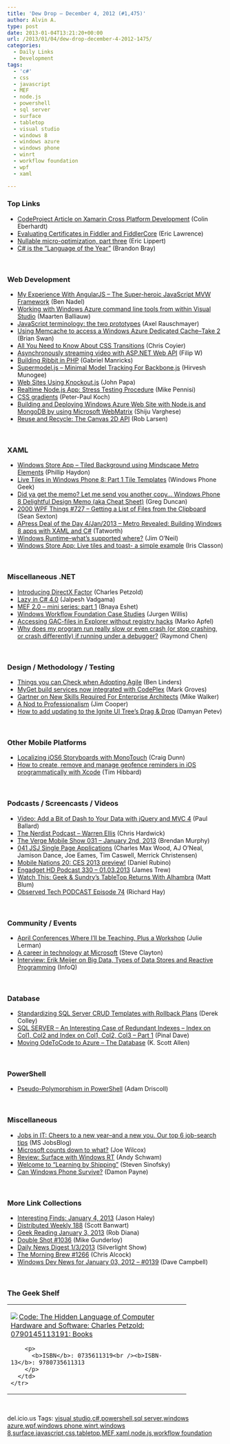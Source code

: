 ```yaml
---
title: 'Dew Drop – December 4, 2012 (#1,475)'
author: Alvin A.
type: post
date: 2013-01-04T13:21:20+00:00
url: /2013/01/04/dew-drop-december-4-2012-1475/
categories:
  - Daily Links
  - Development
tags:
  - 'c#'
  - css
  - javascript
  - MEF
  - node.js
  - powershell
  - sql server
  - surface
  - tabletop
  - visual studio
  - windows 8
  - windows azure
  - windows phone
  - winrt
  - workflow foundation
  - wpf
  - xaml

---
```

### <a name="top"></a>Top Links

  * <a href="http://www.scottlogic.co.uk/blog/colin/2013/01/codeproject-article-on-xamarin-cross-platform-development/" target="_blank">CodeProject Article on Xamarin Cross Platform Development</a> (Colin Eberhardt)
  * <a href="http://feedproxy.google.com/~r/TestStudio/~3/SBeXvo8OprI/Evaluating-Certificates-in-Fiddler-and-FiddlerCore.aspx" target="_blank">Evaluating Certificates in Fiddler and FiddlerCore</a> (Eric Lawrence)
  * <a href="http://ericlippert.com/2013/01/03/nullable-micro-optimization-part-three/?utm_source=rss&utm_medium=rss&utm_campaign=nullable-micro-optimization-part-three" target="_blank">Nullable micro-optimization, part three</a> (Eric Lippert)
  * <a href="http://blogs.msdn.com/b/dotnet/archive/2013/01/03/c-is-the-language-of-the-year.aspx" target="_blank">C# is the “Language of the Year”</a> (Brandon Bray)

&#160;

### <a name="web"></a>Web Development

  * <a href="http://www.bennadel.com/blog/2439-My-Experience-With-AngularJS-The-Super-heroic-JavaScript-MVW-Framework.htm" target="_blank">My Experience With AngularJS &#8211; The Super-heroic JavaScript MVW Framework</a> (Ben Nadel)
  * <a href="http://blog.maartenballiauw.be/post.aspx?id=9055faee-b888-4d89-987d-95540efba198" target="_blank">Working with Windows Azure command line tools from within Visual Studio</a> (Maarten Balliauw)
  * <a href="http://feedproxy.google.com/~r/2ality/~3/FRqMLopkBlg/two-prototypes.html" target="_blank">JavaScript terminology: the two prototypes</a> (Axel Rauschmayer)
  * <a href="http://blogs.msdn.com/b/silverlining/archive/2013/01/03/november-updates-to-windows-azure-powershell-cmdlets.aspx" target="_blank">Using Memcache to access a Windows Azure Dedicated Cache–Take 2</a> (Brian Swan)
  * <a href="http://blog.alexmaccaw.com/css-transitions" target="_blank">All You Need to Know About CSS Transitions</a> (Chris Coyier)
  * <a href="http://www.strathweb.com/2013/01/asynchronously-streaming-video-with-asp-net-web-api/" target="_blank">Asynchronously streaming video with ASP.NET Web API</a> (Filip W)
  * <a href="http://feedproxy.google.com/~r/nettuts/~3/vp5eHZzooXE/" target="_blank">Building Ribbit in PHP</a> (Gabriel Manricks)
  * <a href="http://feeds.dzone.com/~r/zones/css/~3/FBRYY4Y1tYE/supermodeljs-minimal-model" target="_blank">Supermodel.js &#8211; Minimal Model Tracking For Backbone.js</a> (Hirvesh Munogee)
  * <a href="http://feedproxy.google.com/~r/JohnPapa/~3/P2LJUVVJUlU/" target="_blank">Web Sites Using Knockout.js</a> (John Papa)
  * <a href="http://weblog.bocoup.com/node-stress-test-procedure" target="_blank">Realtime Node.js App: Stress Testing Procedure</a> (Mike Pennisi)
  * <a href="http://www.quirksmode.org/blog/archives/2013/01/css_gradients.html" target="_blank">CSS gradients</a> (Peter-Paul Koch)
  * <a href="http://feedproxy.google.com/~r/ShijuVBlog/~3/9yOFjeljVsg/building-and-deploying-windows-azure-web-site-with-node-js-and-mongodb-by-using-microsoft-webmatrix.aspx" target="_blank">Building and Deploying Windows Azure Web Site with Node.js and MongoDB by using Microsoft WebMatrix</a> (Shiju Varghese)
  * <a href="http://feedproxy.google.com/~r/HtmlCssJavascript/~3/sPlSy8MGTts/" target="_blank">Reuse and Recycle: The Canvas 2D API</a> (Rob Larsen)

&#160;

### <a name="silverlight"></a>XAML

  * <a href="http://www.philliphaydon.com/2013/01/windows-store-app-tiled-background//" target="_blank">Windows Store App &#8211; Tiled Background using Mindscape Metro Elements</a> (Phillip Haydon)
  * <a href="http://www.windowsphonegeek.com/articles/live-tiles-in-windows-phone-8-part-1-tile-templates" target="_blank">Live Tiles in Windows Phone 8: Part 1 Tile Templates</a> (Windows Phone Geek)
  * <a href="http://coolthingoftheday.blogspot.com/2013/01/did-ya-get-memo-let-me-send-you-another.html" target="_blank">Did ya get the memo? Let me send you another copy&#8230; Windows Phone 8 Delightful Design Memo (aka Cheat Sheet)</a> (Greg Duncan)
  * <a href="http://wpf.2000things.com/2013/01/04/727-getting-a-list-of-files-from-the-clipboard/" target="_blank">2000 WPF Things #727 – Getting a List of Files from the Clipboard</a> (Sean Sexton)
  * <a href="http://geekswithblogs.net/TATWORTH/archive/2013/01/04/apress-deal-of-the-day-4jan2013----metro-revealed.aspx" target="_blank">APress Deal of the Day 4/Jan/2013 &#8211; Metro Revealed: Building Windows 8 apps with XAML and C#</a> (Tatworth)
  * <a href="http://blogs.msdn.com/b/jimoneil/archive/2013/01/03/windows-runtime-what-s-supported-where.aspx" target="_blank">Windows Runtime–what’s supported where?</a> (Jim O&#8217;Neil)
  * <a href="http://www.irisclasson.com/2013/01/03/windows-store-app-live-tiles-and-toast-a-simple-example/" target="_blank">Windows Store App: Live tiles and toast- a simple example</a> (Iris Classon)

&#160;

### <a name="dotnet"></a>Miscellaneous .NET

  * <a href="http://www.charlespetzold.com/blog/2013/01/Introducing-DirectX-Factor.html" target="_blank">Introducing DirectX Factor</a> (Charles Petzold)
  * <a href="http://www.dotnetjalps.com/2013/01/Lazy-class-in-Csharp-Lazy-Initialization-in-CSharp.html" target="_blank">Lazy<T> in C# 4.0</a> (Jalpesh Vadgama)
  * <a href="http://blogs.microsoft.co.il/blogs/bnaya/archive/2013/01/04/mef-2-0-mini-series-part-1.aspx" target="_blank">MEF 2.0 &#8211; mini series: part 1</a> (Bnaya Eshet)
  * <a href="http://blogs.msdn.com/b/workflowteam/archive/2013/01/04/windows-workflow-foundation-case-studies.aspx" target="_blank">Windows Workflow Foundation Case Studies</a> (Jurgen Willis)
  * <a href="http://feedproxy.google.com/~r/geekswithblogs/~3/0YhmIGuWXNQ/151726.aspx" target="_blank">Accessing GAC-files in Explorer without registry hacks</a> (Marko Apfel)
  * <a href="http://blogs.msdn.com/b/oldnewthing/archive/2013/01/03/10381959.aspx" target="_blank">Why does my program run really slow or even crash (or stop crashing, or crash differently) if running under a debugger?</a> (Raymond Chen)

&#160;

### <a name="design"></a>Design / Methodology / Testing

  * <a href="http://www.infoq.com/news/2013/01/check-adopting-agile" target="_blank">Things you can Check when Adopting Agile</a> (Ben Linders)
  * <a href="http://blogs.msdn.com/b/codeplex/archive/2013/01/03/myget-nuget-build-services-now-integrated-with-codeplex.aspx" target="_blank">MyGet build services now integrated with CodePlex</a> (Mark Groves)
  * <a href="http://feedproxy.google.com/~r/MikeWalker/~3/8rOBIXy14zw/gartner-on-new-skills-required-for-enterprise-architects.html" target="_blank">Gartner on New Skills Required For Enterprise Architects</a> (Mike Walker)
  * <a href="http://blog.pluralsight.com/2013/01/03/a-nod-to-professionalism/" target="_blank">A Nod to Professionalism</a> (Jim Cooper)
  * <a href="http://www.infragistics.com/community/blogs/damyan_petev/archive/2013/01/03/how-to-add-updating-to-the-ignite-ui-tree-s-drag-amp-drop.aspx" target="_blank">How to add updating to the Ignite UI Tree’s Drag & Drop</a> (Damyan Petev)

&#160;

### <a name="mobile"></a>Other Mobile Platforms

  * <a href="http://conceptdev.blogspot.com/2013/01/localizing-ios6-storyboards-with.html" target="_blank">Localizing iOS6 Storyboards with MonoTouch</a> (Craig Dunn)
  * <a href="http://feedproxy.google.com/~r/TimHibbard/~3/ie9Stie-82Y/" target="_blank">How to create, remove and manage geofence reminders in iOS programmatically with Xcode</a> (Tim Hibbard)

&#160;

### <a name="podcasts"></a>Podcasts / Screencasts / Videos

  * <a href="http://blog.pluralsight.com/2013/01/03/video-add-a-bit-of-dash-to-your-data-with-jquery-and-mvc4/" target="_blank">Video: Add a Bit of Dash to Your Data with jQuery and MVC 4</a> (Paul Ballard)
  * <a href="http://nerdist.libsyn.com/warren-ellis" target="_blank">The Nerdist Podcast &#8211; Warren Ellis</a> (Chris Hardwick)
  * <a href="http://www.theverge.com/2013/1/3/3831428/the-verge-mobile-show-031-january-2nd-2013" target="_blank">The Verge Mobile Show 031 &#8211; January 2nd, 2013</a> (Brendan Murphy)
  * <a href="http://javascriptjabber.com/041-jsj-single-page-applications/" target="_blank">041 JSJ Single Page Applications</a> (Charles Max Wood, AJ O&#8217;Neal, Jamison Dance, Joe Eames, Tim Caswell, Merrick Christensen)
  * <a href="http://feedproxy.google.com/~r/wmexperts/~3/nJDUgsBUvwU/story01.htm" target="_blank">Mobile Nations 20: CES 2013 preview!</a> (Daniel Rubino)
  * <a href="http://www.engadget.com/2013/01/03/engadget-hd-podcast-330-1-3-2013/" target="_blank">Engadget HD Podcast 330 &#8211; 01.03.2013</a> (James Trew)
  * <a href="http://feeds.wired.com/~r/wiredgeekdad/~3/PlhbpuzxQ1c/" target="_blank">Watch This: Geek & Sundry’s TableTop Returns With Alhambra</a> (Matt Blum)
  * <a href="http://feedproxy.google.com/~r/windowsobserver/~3/xRI8Z5S4v1U/" target="_blank">Observed Tech PODCAST Episode 74</a> (Richard Hay)

&#160;

### <a name="events"></a>Community / Events

  * <a href="http://thedatafarm.com/blog/conferences/april-conferences-where-i-rsquo-ll-be-teaching-plus-a-workshop/" target="_blank">April Conferences Where I’ll be Teaching, Plus a Workshop</a> (Julie Lerman)
  * <a href="http://blogs.technet.com/b/next/archive/2013/01/03/a-career-in-technology-at-microsoft.aspx" target="_blank">A career in technology at Microsoft</a> (Steve Clayton)
  * <a href="http://www.infoq.com/interviews/meijer-big-data" target="_blank">Interview: Erik Meijer on Big Data, Types of Data Stores and Reactive Programming</a> (InfoQ)

&#160;

### <a name="sql"></a>Database

  * <a href="http://feedproxy.google.com/~r/MSSQLTips-LatestSqlServerTips/~3/-6uAbDbr_Ec/tip.asp" target="_blank">Standardizing SQL Server CRUD Templates with Rollback Plans</a> (Derek Colley)
  * <a href="http://blog.sqlauthority.com/2013/01/04/sql-server-an-interesting-case-of-redundant-indexes-index-on-col1-col2-and-index-on-col1-col2-col3-part-1/" target="_blank">SQL SERVER – An Interesting Case of Redundant Indexes – Index on Col1, Col2 and Index on Col1, Col2, Col3 – Part 1</a> (Pinal Dave)
  * <a href="http://odetocode.com/blogs/scott/archive/2013/01/03/odetocode-on-azurendashthe-database.aspx" target="_blank">Moving OdeToCode to Azure &#8211; The Database</a> (K. Scott Allen)

&#160;

### <a name="ps"></a>PowerShell

  * <a href="http://csharpening.net/?p=1462" target="_blank">Pseudo-Polymorphism in PowerShell</a> (Adam Driscoll)

&#160;

### <a name="misc"></a>Miscellaneous

  * <a href="http://feeds.microsoftjobsblog.com/~r/MicrosoftJobsBlog/~3/1FpRMmjOPrU/jobs-in-it-cheers-to-a-new-year%E2%80%93and-a-new-you.-our-top-6-job-search-tips" target="_blank">Jobs in IT: Cheers to a new year–and a new you. Our top 6 job-search tips</a> (MS JobsBlog)
  * <a href="http://feeds.betanews.com/~r/bn/~3/KfVD9xSW0-M/" target="_blank">Microsoft counts down to what?</a> (Joe Wilcox)
  * <a href="http://www.schwammysays.net/review-surface-with-windows-rt/" target="_blank">Review: Surface with Windows RT</a> (Andy Schwam)
  * <a href="http://blog.learningbyshipping.com/2013/01/03/hello-world/" target="_blank">Welcome to “Learning by Shipping”</a> (Steven Sinofsky)
  * <a href="http://www.damonpayne.com/post.aspx?id=46247a6f-22c8-4d07-b21d-9d5fec1ba986" target="_blank">Can Windows Phone Survive?</a> (Damon Payne)

&#160;

### <a name="links"></a>More Link Collections

  * <a href="http://jasonhaley.com/blog/post.aspx?id=41d70038-e890-4628-96ef-30e5ad08bc40" target="_blank">Interesting Finds: January 4, 2013</a> (Jason Haley)
  * <a href="http://feedproxy.google.com/~r/roguetechnology/~3/ZHbQeHLZ2UI/" target="_blank">Distributed Weekly 188</a> (Scott Banwart)
  * <a href="http://feedproxy.google.com/~r/RegularGeek/~3/bKHsyTLrcUs/" target="_blank">Geek Reading January 3, 2013</a> (Rob Diana)
  * <a href="http://afreshcup.com/home/2013/1/3/double-shot-1036.html" target="_blank">Double Shot #1036</a> (Mike Gunderloy)
  * <a href="http://feedproxy.google.com/~r/silverlightshow/~3/9_jnmaleMto/Daily-News-Digest-1-3-2013.aspx" target="_blank">Daily News Digest 1/3/2013</a> (Silverlight Show)
  * <a href="http://feedproxy.google.com/~r/ReflectivePerspective/~3/6sS5Rxwy1yM/" target="_blank">The Morning Brew #1266</a> (Chris Alcock)
  * <a href="http://www.windowsdevnews.com/Blogs.aspx?ID=210" target="_blank">Windows Dev News for January 03, 2012 &#8211; #0139</a> (Dave Campbell)

&#160;

### <a name="shelf"></a>The Geek Shelf

<div style="padding-bottom: 0px; margin: 0px; padding-left: 0px; padding-right: 0px; display: inline; float: none; padding-top: 0px" id="scid:7dc1bd33-94bd-46fd-a20b-0131235bcd47:4eb2c7ef-8ac3-476c-8534-0dc522814002" class="wlWriterEditableSmartContent">
  <table cellspacing="0" cellpadding="2" width="400" border="0" unselectable="on">
    <tr>
      <td valign="top" width="400">
        <p>
          <a title="Code: The Hidden Language of Computer Hardware and Software: Charles Petzold: 0790145113191: Books" href="http://www.amazon.com/exec/obidos/ASIN/0735611319/alvinashcraft-20"><img data-recalc-dims="1" decoding="async" src="https://i0.wp.com/images.amazon.com/images/P/0735611319.01.MZZZZZZZ.jpg?w=660" border="0" align="left" style="float:left" />Code: The Hidden Language of Computer Hardware and Software: Charles Petzold: 0790145113191: Books</a>
        </p>
        
        <p>
          <b>ISBN</b>: 0735611319<br /><b>ISBN-13</b>: 9780735611313
        </p>
      </td>
    </tr>
  </table>
</div>

&#160;

<div style="padding-bottom: 0px; margin: 0px; padding-left: 0px; padding-right: 0px; display: inline; float: none; padding-top: 0px" id="scid:0767317B-992E-4b12-91E0-4F059A8CECA8:322d7305-b6be-4dc7-9d6b-160cbacc2caa" class="wlWriterEditableSmartContent">
  del.icio.us Tags: <a href="http://del.icio.us/popular/visual+studio" rel="tag">visual studio</a>,<a href="http://del.icio.us/popular/c%23" rel="tag">c#</a>,<a href="http://del.icio.us/popular/powershell" rel="tag">powershell</a>,<a href="http://del.icio.us/popular/sql+server" rel="tag">sql server</a>,<a href="http://del.icio.us/popular/windows+azure" rel="tag">windows azure</a>,<a href="http://del.icio.us/popular/wpf" rel="tag">wpf</a>,<a href="http://del.icio.us/popular/windows+phone" rel="tag">windows phone</a>,<a href="http://del.icio.us/popular/winrt" rel="tag">winrt</a>,<a href="http://del.icio.us/popular/windows+8" rel="tag">windows 8</a>,<a href="http://del.icio.us/popular/surface" rel="tag">surface</a>,<a href="http://del.icio.us/popular/javascript" rel="tag">javascript</a>,<a href="http://del.icio.us/popular/css" rel="tag">css</a>,<a href="http://del.icio.us/popular/tabletop" rel="tag">tabletop</a>,<a href="http://del.icio.us/popular/MEF" rel="tag">MEF</a>,<a href="http://del.icio.us/popular/xaml" rel="tag">xaml</a>,<a href="http://del.icio.us/popular/node.js" rel="tag">node.js</a>,<a href="http://del.icio.us/popular/workflow+foundation" rel="tag">workflow foundation</a>
</div>